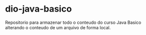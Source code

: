 # dio-java-basico

Repositorio para armazenar todo o conteudo do curso Java Basico
alterando o conteudo de um arquivo de forma local.
